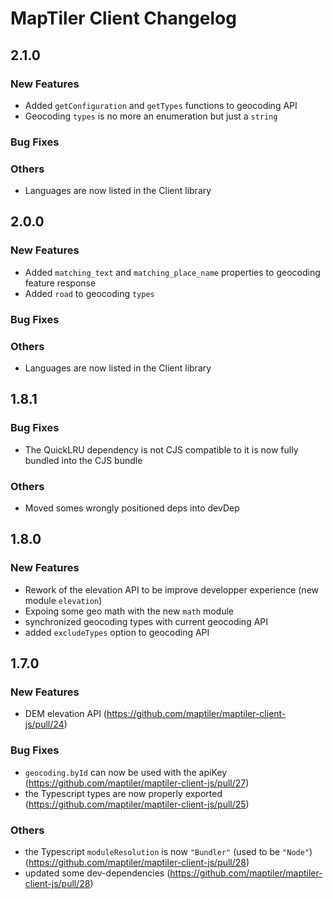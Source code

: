 # MapTiler Client Changelog

## 2.1.0

### New Features

- Added `getConfiguration` and `getTypes` functions to geocoding API
- Geocoding `types` is no more an enumeration but just a `string`

### Bug Fixes

### Others

- Languages are now listed in the Client library

## 2.0.0

### New Features

- Added `matching_text` and `matching_place_name` properties to geocoding feature response
- Added `road` to geocoding `types`

### Bug Fixes

### Others

- Languages are now listed in the Client library

## 1.8.1

### Bug Fixes

- The QuickLRU dependency is not CJS compatible to it is now fully bundled into the CJS bundle

### Others

- Moved somes wrongly positioned deps into devDep

## 1.8.0

### New Features

- Rework of the elevation API to be improve developper experience (new module `elevation`)
- Expoing some geo math with the new `math` module
- synchronized geocoding types with current geocoding API
- added `excludeTypes` option to geocoding API

## 1.7.0

### New Features

- DEM elevation API (https://github.com/maptiler/maptiler-client-js/pull/24)

### Bug Fixes

- `geocoding.byId` can now be used with the apiKey (https://github.com/maptiler/maptiler-client-js/pull/27)
- the Typescript types are now properly exported (https://github.com/maptiler/maptiler-client-js/pull/25)

### Others

- the Typescript `moduleResolution` is now `"Bundler"` (used to be `"Node"`) (https://github.com/maptiler/maptiler-client-js/pull/28)
- updated some dev-dependencies (https://github.com/maptiler/maptiler-client-js/pull/28)
